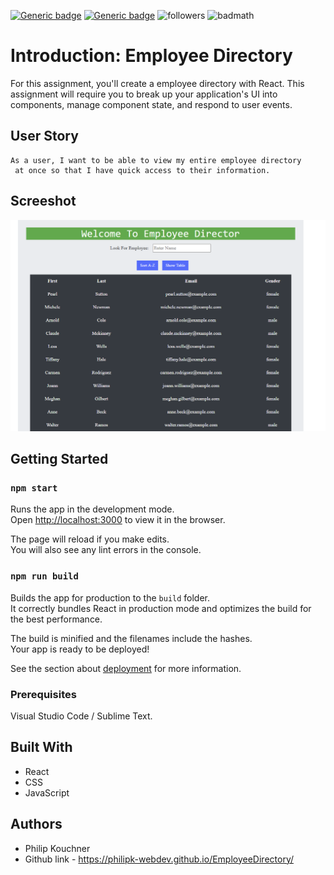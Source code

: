 

  [![Generic badge](https://img.shields.io/badge/react-MIT-blue.svg)](https://shields.io/)
[![Generic badge](https://img.shields.io/badge/github_pages.js-MIT-blue.svg)](https://shields.io/)
  ![followers](https://img.shields.io/github/followers/PhilipK-webdev?logoColor=red&style=social)
  ![badmath](https://img.shields.io/github/languages/top/nielsenjared/badmath)
# Introduction: Employee Directory

For this assignment, you'll create a employee directory with React.
 This assignment will require you to break up your application's UI into components, manage component state, and respond to user events.

## User Story

```
As a user, I want to be able to view my entire employee directory
 at once so that I have quick access to their information.

```

## Screeshot

![](./src/img/employee.PNG)

## Getting Started

### `npm start`

Runs the app in the development mode.<br />
Open [http://localhost:3000](http://localhost:3000) to view it in the browser.

The page will reload if you make edits.<br />
You will also see any lint errors in the console.

### `npm run build`

Builds the app for production to the `build` folder.<br />
It correctly bundles React in production mode and optimizes the build for the best performance.

The build is minified and the filenames include the hashes.<br />
Your app is ready to be deployed!

See the section about [deployment](https://facebook.github.io/create-react-app/docs/deployment) for more information.

### Prerequisites

Visual Studio Code / Sublime Text.

## Built With

- React
- CSS
- JavaScript

## Authors

- Philip Kouchner
- Github link - https://philipk-webdev.github.io/EmployeeDirectory/



